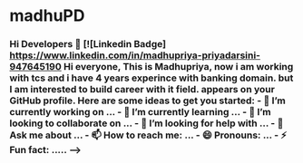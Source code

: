 # madhuPD
### Hi Developers 👋  [![Linkedin Badge]   https://www.linkedin.com/in/madhupriya-priyadarsini-947645190  Hi everyone, This is Madhupriya, now i am working with tcs and i have 4 years experince with banking domain. but I am interested to build career with it field. appears on your GitHub profile.  Here are some ideas to get you started:  - 🔭 I’m currently working on ... - 🌱 I’m currently learning ... - 👯 I’m looking to collaborate on ... - 🤔 I’m looking for help with ... - 💬 Ask me about ... - 📫 How to reach me: ... - 😄 Pronouns: ... - ⚡ Fun fact: .....  -->
